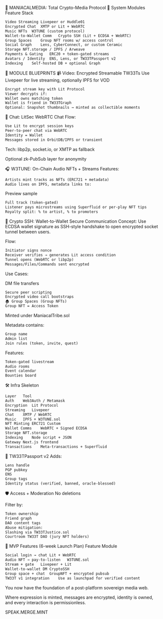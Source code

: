 🧠 MANIACALMEDIA: Total Crypto-Media Protocol
🔮 System Modules
Feature	Stack
```txt
Video Streaming	Livepeer or Huddle01
Encrypted Chat	XMTP or Lit + WebRTC
Music NFTs	W3TUNE (custom protocol)
Wallet-to-Wallet Comm	Crypto SSH (Lit + ECDSA + WebRTC)
Group Spaces	Group NFT rooms w/ access control
Social Graph	Lens, CyberConnect, or custom Ceramic
Storage	NFT.storage / IPFS / Arweave
Payments & Gating	ERC20 + token-gated streams
Avatars / Identity	ENS, Lens, or TW33TPassport v2
Indexing	Self-hosted DB + optional Graph
```
🧪 MODULE BLUEPRINTS
📹 Video: Encrypted Streamable TW33Ts
Use Livepeer for live streaming, optionally IPFS for VOD

```txt
Encrypt stream key with Lit Protocol
Viewer decrypts if:
Wallet owns matching token
Wallet is friend in TW33TGraph
Optional: Snapshot thumbnails → minted as collectible moments
```
💬 Chat: LitSec WebRTC Chat
Flow:
```txt
Use Lit to encrypt session keys
Peer-to-peer chat via WebRTC
Identity = Wallet
Messages stored in OrbitDB/IPFS or transient
```
Tech:
libp2p, socket.io, or XMTP as fallback

Optional zk-PubSub layer for anonymity

🎧 W3TUNE: On-Chain Audio NFTs + Streams
Features:
```txt
Artists mint tracks as NFTs (ERC721 + metadata)
Audio lives on IPFS, metadata links to:
```
Preview sample
```txt
Full track (token-gated)
Listener pays microstreams using Superfluid or per-play NFT tips
Royalty split: % to artist, % to promoters
```
🔐 Crypto SSH: Wallet-to-Wallet Secure Communication
Concept:
Use ECDSA wallet signature as SSH-style handshake to open encrypted socket tunnel between users.

Flow:
```txt
Initiator signs nonce
Receiver verifies → generates Lit access condition
Tunnel opens (WebRTC or libp2p)
Messages/Files/Commands sent encrypted
```
Use Cases:

DM file transfers
```txt
Secure peer scripting
Encrypted video call bootstraps
🏠 Group Spaces (Group NFTs)
Group NFT = Access Token
```
Minted under ManiacalTribe.sol

Metadata contains:
```txt
Group name
Admin list
Join rules (token, invite, quest)
```
Features:
```txt
Token-gated livestream
Audio rooms
Event calendar
Bounties board
```
🛠️ Infra Skeleton
```txt
Layer	Tool
Auth	Web3Auth / Metamask
Encryption	Lit Protocol
Streaming	Livepeer
Chat	XMTP / WebRTC
Music	IPFS + W3TUNE.sol
NFT Minting	ERC721 Custom
Wallet Comms	WebRTC + Signed ECDSA
Storage	NFT.storage
Indexing	Node script + JSON
Gateway	Next.js frontend
Transactions	Meta-transactions + Superfluid
```
🧬 TW33TPassport v2
Adds:
```txt
Lens handle
PGP pubkey
ENS
Group tags
Identity status (verified, banned, oracle-blessed)
```
🛡️ Access + Moderation
No deletions

Filter by:
```txt
Token ownership
Friend graph
DAO content tags
Abuse mitigation:
Slashing via TW33TJustice.sol
Courtroom TW33T DAO (jury NFT holders)
```
🚀 MVP Features (6-week Launch Plan)
Feature	Module
```txt
Social login → chat	Lit + WebRTC
Audio NFT → pay-to-listen	W3TUNE.sol
Stream + gate	Livepeer + Lit
Wallet-to-wallet DM	CryptoSSH
Group space + chat	GroupNFT + encrypted pubsub
TW33T v1 integration	Use as launchpad for verified content
```
You now have the foundation of a post-platform sovereign media web.

Where expression is minted, messages are encrypted, identity is owned, and every interaction is permissionless.

SPEAK.MERGE.MINT

